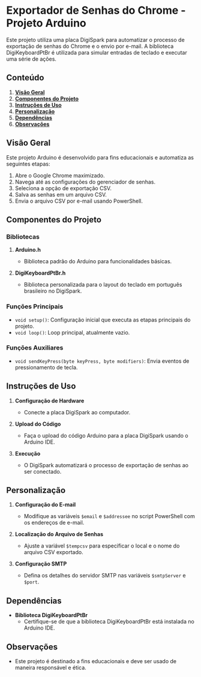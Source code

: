# Exportador de Senhas do Chrome - Projeto Arduino

Este projeto utiliza uma placa DigiSpark para automatizar o processo de exportação de senhas do Chrome e o envio por e-mail. A biblioteca DigiKeyboardPtBr é utilizada para simular entradas de teclado e executar uma série de ações.

## Conteúdo

1. [**Visão Geral**](#visão-geral)
2. [**Componentes do Projeto**](#componentes-do-projeto)
3. [**Instruções de Uso**](#instruções-de-uso)
4. [**Personalização**](#personalização)
5. [**Dependências**](#dependências)
6. [**Observações**](#observações)

## Visão Geral

Este projeto Arduino é desenvolvido para fins educacionais e automatiza as seguintes etapas:

1. Abre o Google Chrome maximizado.
2. Navega até as configurações do gerenciador de senhas.
3. Seleciona a opção de exportação CSV.
4. Salva as senhas em um arquivo CSV.
5. Envia o arquivo CSV por e-mail usando PowerShell.

## Componentes do Projeto

### Bibliotecas

1. **Arduino.h**
   - Biblioteca padrão do Arduino para funcionalidades básicas.

2. **DigiKeyboardPtBr.h**
   - Biblioteca personalizada para o layout do teclado em português brasileiro no DigiSpark.

### Funções Principais

- `void setup()`: Configuração inicial que executa as etapas principais do projeto.
- `void loop()`: Loop principal, atualmente vazio.

### Funções Auxiliares

- `void sendKeyPress(byte keyPress, byte modifiers)`: Envia eventos de pressionamento de tecla.

## Instruções de Uso

1. **Configuração de Hardware**
   - Conecte a placa DigiSpark ao computador.

2. **Upload do Código**
   - Faça o upload do código Arduino para a placa DigiSpark usando o Arduino IDE.

3. **Execução**
   - O DigiSpark automatizará o processo de exportação de senhas ao ser conectado.

## Personalização

1. **Configuração do E-mail**
   - Modifique as variáveis `$email` e `$addressee` no script PowerShell com os endereços de e-mail.

2. **Localização do Arquivo de Senhas**
   - Ajuste a variável `$tempcsv` para especificar o local e o nome do arquivo CSV exportado.

3. **Configuração SMTP**
   - Defina os detalhes do servidor SMTP nas variáveis `$smtpServer` e `$port`.

## Dependências

- **Biblioteca DigiKeyboardPtBr**
  - Certifique-se de que a biblioteca DigiKeyboardPtBr está instalada no Arduino IDE.

## Observações

- Este projeto é destinado a fins educacionais e deve ser usado de maneira responsável e ética.
